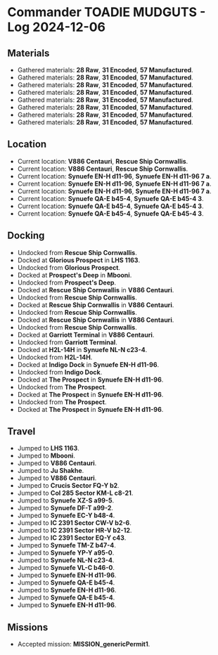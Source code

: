 # Commander TOADIE MUDGUTS - Log 2024-12-06

## Materials
- Gathered materials: **28 Raw**, **31 Encoded**, **57 Manufactured**.
- Gathered materials: **28 Raw**, **31 Encoded**, **57 Manufactured**.
- Gathered materials: **28 Raw**, **31 Encoded**, **57 Manufactured**.
- Gathered materials: **28 Raw**, **31 Encoded**, **57 Manufactured**.
- Gathered materials: **28 Raw**, **31 Encoded**, **57 Manufactured**.
- Gathered materials: **28 Raw**, **31 Encoded**, **57 Manufactured**.
- Gathered materials: **28 Raw**, **31 Encoded**, **57 Manufactured**.
- Gathered materials: **28 Raw**, **31 Encoded**, **57 Manufactured**.

## Location
- Current location: **V886 Centauri**, **Rescue Ship Cornwallis**.
- Current location: **V886 Centauri**, **Rescue Ship Cornwallis**.
- Current location: **Synuefe EN-H d11-96**, **Synuefe EN-H d11-96 7 a**.
- Current location: **Synuefe EN-H d11-96**, **Synuefe EN-H d11-96 7 a**.
- Current location: **Synuefe EN-H d11-96**, **Synuefe EN-H d11-96 7 a**.
- Current location: **Synuefe QA-E b45-4**, **Synuefe QA-E b45-4 3**.
- Current location: **Synuefe QA-E b45-4**, **Synuefe QA-E b45-4 3**.
- Current location: **Synuefe QA-E b45-4**, **Synuefe QA-E b45-4 3**.

## Docking
- Undocked from **Rescue Ship Cornwallis**.
- Docked at **Glorious Prospect** in **LHS 1163**.
- Undocked from **Glorious Prospect**.
- Docked at **Prospect's Deep** in **Mbooni**.
- Undocked from **Prospect's Deep**.
- Docked at **Rescue Ship Cornwallis** in **V886 Centauri**.
- Undocked from **Rescue Ship Cornwallis**.
- Docked at **Rescue Ship Cornwallis** in **V886 Centauri**.
- Undocked from **Rescue Ship Cornwallis**.
- Docked at **Rescue Ship Cornwallis** in **V886 Centauri**.
- Undocked from **Rescue Ship Cornwallis**.
- Docked at **Garriott Terminal** in **V886 Centauri**.
- Undocked from **Garriott Terminal**.
- Docked at **H2L-14H** in **Synuefe NL-N c23-4**.
- Undocked from **H2L-14H**.
- Docked at **Indigo Dock** in **Synuefe EN-H d11-96**.
- Undocked from **Indigo Dock**.
- Docked at **The Prospect** in **Synuefe EN-H d11-96**.
- Undocked from **The Prospect**.
- Docked at **The Prospect** in **Synuefe EN-H d11-96**.
- Undocked from **The Prospect**.
- Docked at **The Prospect** in **Synuefe EN-H d11-96**.

## Travel
- Jumped to **LHS 1163**.
- Jumped to **Mbooni**.
- Jumped to **V886 Centauri**.
- Jumped to **Ju Shakhe**.
- Jumped to **V886 Centauri**.
- Jumped to **Crucis Sector FQ-Y b2**.
- Jumped to **Col 285 Sector KM-L c8-21**.
- Jumped to **Synuefe XZ-S a99-5**.
- Jumped to **Synuefe DF-T a99-2**.
- Jumped to **Synuefe EC-Y b48-4**.
- Jumped to **IC 2391 Sector CW-V b2-6**.
- Jumped to **IC 2391 Sector HR-V b2-12**.
- Jumped to **IC 2391 Sector EQ-Y c43**.
- Jumped to **Synuefe TM-Z b47-4**.
- Jumped to **Synuefe YP-Y a95-0**.
- Jumped to **Synuefe NL-N c23-4**.
- Jumped to **Synuefe VL-C b46-0**.
- Jumped to **Synuefe EN-H d11-96**.
- Jumped to **Synuefe QA-E b45-4**.
- Jumped to **Synuefe EN-H d11-96**.
- Jumped to **Synuefe QA-E b45-4**.
- Jumped to **Synuefe EN-H d11-96**.

## Missions
- Accepted mission: **MISSION_genericPermit1**.


